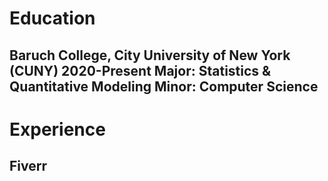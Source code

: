 # Education
Baruch College, City University of New York (CUNY) **2020-Present**
Major: Statistics & Quantitative Modeling
Minor: Computer Science
---
# Experience

## Fiverr
